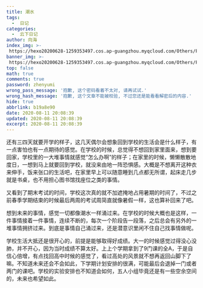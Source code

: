 ```yaml
---
title: 潮水
tags:
  -  日记
categories:
  -  云下日记
author: 向海
index_img: >-
 https://hexo20200628-1259353497.cos.ap-guangzhou.myqcloud.com/Others/Fluid/new%20post/new_post1.jpg
banner_img: >-
 https://hexo20200628-1259353497.cos.ap-guangzhou.myqcloud.com/Others/Fluid/post/post2.jpg
top: false
math: true
comments: true
password: zhenyumi
wrong_pass_message: '抱歉, 这个密码看着不太对, 请再试试.'
wrong_hash_message: '抱歉, 这个文章不能被校验, 不过您还是能看看解密后的内容.'
hide: true
abbrlink: b19a8e90
date: 2020-08-11 20:08:39
updated: 2020-08-11 20:08:39
excerpt: 2020-08-11 20:08:39
---
```


还有三四天就要开学的样子，这几天偶尔会想象回到学校的生活会是什么样子，有一点害怕也有一点期待的感觉。在学校的时候，总觉得不想回到家里面来，想到要回家，学校里的一大堆事情就感觉“怎么办啊”的样子；在家里的时候，懒懒散散地度日，一想到马上就要回到学校，就没来由地一阵恐惧感。大概是不想离开这种衣来伸手，饭来张口的生活吧，在家里早上可以随意睡到几点都无所谓，起床走几步就是书桌，也不用担心图书馆找座位之类的事情。

又看到了期末考试的时间，学校这次真的就不加遮掩地占用暑期的时间了，不过之前春季学期结束的时候最后两周的考试周简直就像暑假一样，这也算补回来了吧。

想到未来的事情，感觉一切都像潮水一样涌过来。在学校的时候大概也是这样，一件事情接着一件事情，连续不断的，每次一个阶段告一段落，之后总会有另外的一堆事情拥挤过来。到底是事情自己涌过来，还是潜意识里闲不住自己找事情做呢。

学校生活大抵还是很开心的，前提是能够取得好成绩。大一的时候感觉过得没心没肺，并不开心，因为当时成绩不算太好。上上个学期拿到了9门课的全A，于是自信心倍增，有点找回高中时候的感觉了，看过高处的风景就不想再返回山脚下了嘛。不知道未来还会不会如此，下学期计划安排的很满，可能最后会退掉一门或者两门的课吧。学校的实验安排也不知道会如何，五人小组毕竟还是有一些空余空间的，未来也希望如此。